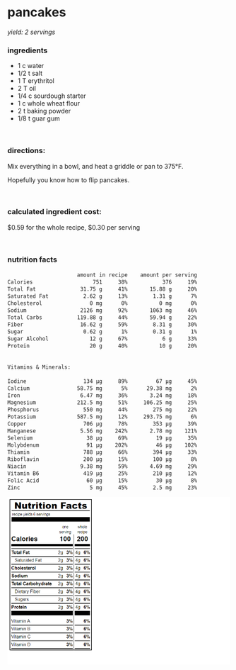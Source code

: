 # pancakes

*yield: 2 servings*

### ingredients
- 1 c water
- 1/2 t salt
- 1 T erythritol
- 2 T oil
- 1/4 c sourdough starter
- 1 c whole wheat flour
- 2 t baking powder
- 1/8 t guar gum

<br>

### directions:

Mix everything in a bowl, and heat a griddle or pan to 375°F.

Hopefully you know how to flip pancakes.

<br>

### calculated ingredient cost:

$0.59 for the whole recipe, $0.30 per serving

<br>

### nutrition facts

```
                      amount in recipe    amount per serving
Calories                   751     38%           376     19%
Total Fat              31.75 g     41%       15.88 g     20%
Saturated Fat           2.62 g     13%        1.31 g      7%
Cholesterol               0 mg      0%          0 mg      0%
Sodium                 2126 mg     92%       1063 mg     46%
Total Carbs           119.88 g     44%       59.94 g     22%
Fiber                  16.62 g     59%        8.31 g     30%
Sugar                   0.62 g      1%        0.31 g      1%
Sugar Alcohol             12 g     67%           6 g     33%
Protein                   20 g     40%          10 g     20%


Vitamins & Minerals:

Iodine                  134 µg     89%         67 µg     45%
Calcium               58.75 mg      5%      29.38 mg      2%
Iron                   6.47 mg     36%       3.24 mg     18%
Magnesium             212.5 mg     51%     106.25 mg     25%
Phosphorus              550 mg     44%        275 mg     22%
Potassium             587.5 mg     12%     293.75 mg      6%
Copper                  706 µg     78%        353 µg     39%
Manganese              5.56 mg    242%       2.78 mg    121%
Selenium                 38 µg     69%         19 µg     35%
Molybdenum               91 µg    202%         46 µg    102%
Thiamin                 788 µg     66%        394 µg     33%
Riboflavin              200 µg     15%        100 µg      8%
Niacin                 9.38 mg     59%       4.69 mg     29%
Vitamin B6              419 µg     25%        210 µg     12%
Folic Acid               60 µg     15%         30 µg      8%
Zinc                      5 mg     45%        2.5 mg     23%
```

<img src="../../source/nutrition/nutrition_label/images/image.png" width="800" />